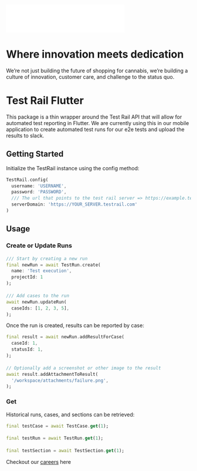 ![Dutchie Logo](./lib/assets/logo.png)

# Where innovation meets dedication

We’re not just building the future of shopping for cannabis, we’re building a culture of innovation, customer care, and challenge to the status quo.

# Test Rail Flutter

This package is a thin wrapper around the Test Rail API that will allow for automated test reporting in Flutter. We are currently using this in our mobile application to create automated test runs for our e2e tests and upload the results to slack.

## Getting Started

Initialize the TestRail instance using the config method:

```dart
TestRail.config(
  username: 'USERNAME',
  password: 'PASSWORD',
  /// The url that points to the test rail server => https://example.testrail.com
  serverDomain: 'https://YOUR_SERVER.testrail.com'
)
```

## Usage

### Create or Update Runs

```dart
/// Start by creating a new run
final newRun = await TestRun.create(
  name: 'Test execution',
  projectId: 1
);

/// Add cases to the run
await newRun.updateRun(
  caseIds: [1, 2, 3, 5],
);
```

Once the run is created, results can be reported by case:

```dart
final result = await newRun.addResultForCase(
  caseId: 1,
  statusId: 1,
);

// Optionally add a screenshot or other image to the result
await result.addAttachmentToResult(
  '/workspace/attachments/failure.png',
);
```

### Get

Historical runs, cases, and sections can be retrieved:

```dart
final testCase = await TestCase.get(1);

final testRun = await TestRun.get(1);

final testSection = await TestSection.get(1);
```

Checkout our [careers](https://dutchie.com/careers) here